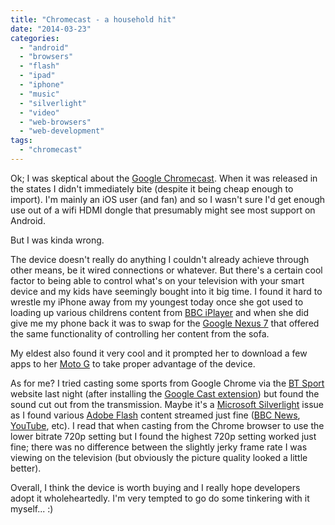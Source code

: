 ```yaml
---
title: "Chromecast - a household hit"
date: "2014-03-23"
categories: 
  - "android"
  - "browsers"
  - "flash"
  - "ipad"
  - "iphone"
  - "music"
  - "silverlight"
  - "video"
  - "web-browsers"
  - "web-development"
tags: 
  - "chromecast"
---
```


Ok; I was skeptical about the [Google Chromecast](http://www.google.co.uk/intl/en_uk/chrome/devices/chromecast/). When it was released in the states I didn't immediately bite (despite it being cheap enough to import). I'm mainly an iOS user (and fan) and so I wasn't sure I'd get enough use out of a wifi HDMI dongle that presumably might see most support on Android.

But I was kinda wrong.

The device doesn't really do anything I couldn't already achieve through other means, be it wired connections or whatever. But there's a certain cool factor to being able to control what's on your television with your smart device and my kids have seemingly bought into it big time. I found it hard to wrestle my iPhone away from my youngest today once she got used to loading up various childrens content from [BBC iPlayer](http://www.bbc.co.uk/iplayer/) and when she did give me my phone back it was to swap for the [Google Nexus 7](http://www.google.co.uk/nexus/7/) that offered the same functionality of controlling her content from the sofa.

My eldest also found it very cool and it prompted her to download a few apps to her [Moto G](http://www.motorola.co.uk/consumers/mobile-phones/Moto-G/moto-g-gb.html) to take proper advantage of the device.

As for me? I tried casting some sports from Google Chrome via the [BT Sport](http://sport.bt.com/) website last night (after installing the [Google Cast extension](https://chrome.google.com/webstore/detail/google-cast/boadgeojelhgndaghljhdicfkmllpafd?hl=en)) but found the sound cut out from the transmission. Maybe it's a [Microsoft Silverlight](http://www.microsoft.com/silverlight/) issue as I found various [Adobe Flash](http://get.adobe.com/flashplayer/) content streamed just fine ([BBC News](http://m.bbc.co.uk/news/video_and_audio), [YouTube](https://www.youtube.com/), etc). I read that when casting from the Chrome browser to use the lower bitrate 720p setting but I found the highest 720p setting worked just fine; there was no difference between the slightly jerky frame rate I was viewing on the television (but obviously the picture quality looked a little better).

Overall, I think the device is worth buying and I really hope developers adopt it wholeheartedly. I'm very tempted to go do some tinkering with it myself... :)
